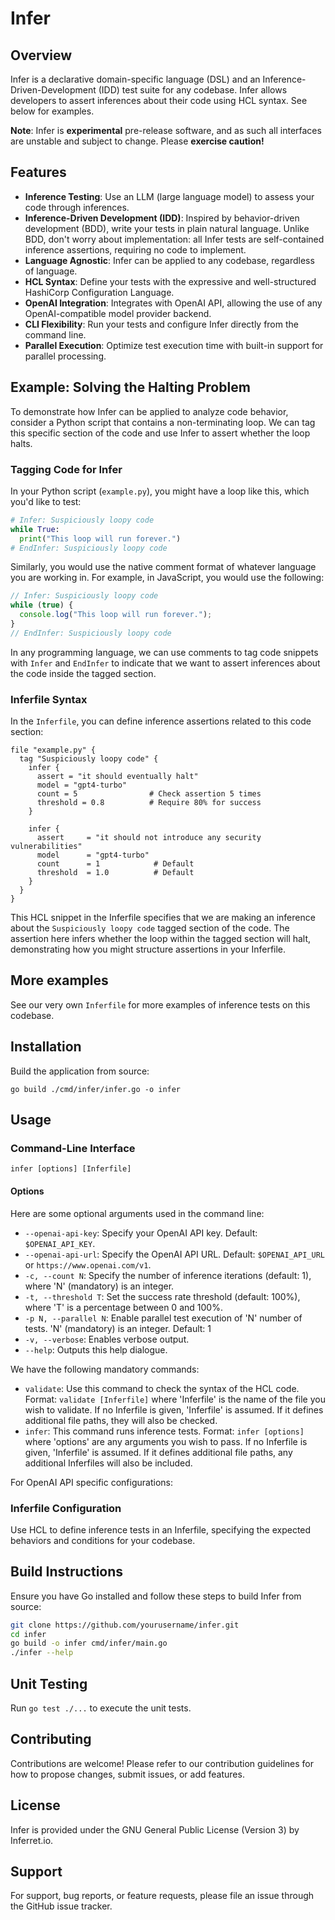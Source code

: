# Infer

## Overview

Infer is a declarative domain-specific language (DSL) and an Inference-Driven-Development (IDD) test suite for any codebase. Infer allows developers to assert inferences about their code using HCL syntax. See below for examples.

**Note**: Infer is **experimental** pre-release software, and as such all interfaces are unstable and subject to change. Please **exercise caution!**

## Features

- **Inference Testing**: Use an LLM (large language model) to assess your code through inferences.
- **Inference-Driven Development (IDD)**: Inspired by behavior-driven development (BDD), write your tests in plain natural language. Unlike BDD, don't worry about implementation: all Infer tests are self-contained inference assertions, requiring no code to implement.
- **Language Agnostic**: Infer can be applied to any codebase, regardless of language.
- **HCL Syntax**: Define your tests with the expressive and well-structured HashiCorp Configuration Language.
- **OpenAI Integration**: Integrates with OpenAI API, allowing the use of any OpenAI-compatible model provider backend.
- **CLI Flexibility**: Run your tests and configure Infer directly from the command line.
- **Parallel Execution**: Optimize test execution time with built-in support for parallel processing.

## Example: Solving the Halting Problem

To demonstrate how Infer can be applied to analyze code behavior, consider a Python script that contains a non-terminating loop. We can tag this specific section of the code and use Infer to assert whether the loop halts.

### Tagging Code for Infer


In your Python script (`example.py`), you might have a loop like this, which you'd like to test:

```python
# Infer: Suspiciously loopy code
while True:
  print("This loop will run forever.")
# EndInfer: Suspiciously loopy code
```

Similarly, you would use the native comment format of whatever language you are working in. For example, in JavaScript, you would use the following:

```javascript
// Infer: Suspiciously loopy code
while (true) {
  console.log("This loop will run forever.");
}
// EndInfer: Suspiciously loopy code
```

In any programming language, we can use comments to tag code snippets with `Infer` and `EndInfer` to indicate that we want to assert inferences about the code inside the tagged section.

### Inferfile Syntax

In the `Inferfile`, you can define inference assertions related to this code section:

```hcl
file "example.py" {
  tag "Suspiciously loopy code" {
    infer {
      assert = "it should eventually halt"
      model = "gpt4-turbo"
      count = 5                # Check assertion 5 times
      threshold = 0.8          # Require 80% for success
    }

    infer {
      assert     = "it should not introduce any security vulnerabilities"
      model      = "gpt4-turbo"
      count      = 1            # Default
      threshold  = 1.0          # Default
    }
  }
}
```

This HCL snippet in the Inferfile specifies that we are making an inference about the `Suspiciously loopy code` tagged section of the code. The assertion here infers whether the loop within the tagged section will halt, demonstrating how you might structure assertions in your Inferfile.

## More examples
See our very own `Inferfile` for more examples of inference tests on this codebase.

## Installation

Build the application from source:
```
go build ./cmd/infer/infer.go -o infer
```
## Usage

### Command-Line Interface

```plaintext
infer [options] [Inferfile]
```

#### Options

Here are some optional arguments used in the command line:

- `--openai-api-key`: Specify your OpenAI API key. Default: `$OPENAI_API_KEY`.
- `--openai-api-url`: Specify the OpenAI API URL. Default: `$OPENAI_API_URL` or `https://www.openai.com/v1`.
- `-c, --count N`: Specify the number of inference iterations (default: 1), where 'N' \(mandatory\) is an integer.
- `-t, --threshold T`: Set the success rate threshold (default: 100%), where 'T' is a percentage between 0 and 100%.
- `-p N, --parallel N`: Enable parallel test execution of 'N' number of tests. 'N' (mandatory) is an integer. Default: 1
- `-v, --verbose`: Enables verbose output.
- `--help`: Outputs this help dialogue.

We have the following mandatory commands:

- `validate`: Use this command to check the syntax of the HCL code.
   Format: `validate [Inferfile]` where 'Inferfile' is the name of the file you wish to validate. If no Inferfile is given, 'Inferfile' is assumed. If it defines additional file paths, they will also be checked.
- `infer`: This command runs inference tests.
   Format: `infer [options]` where 'options' are any arguments you wish to pass. If no Inferfile is given, 'Inferfile' is assumed. If it defines additional file paths, any additional Inferfiles will also be included. 

For OpenAI API specific configurations:



### Inferfile Configuration

Use HCL to define inference tests in an Inferfile, specifying the expected behaviors and conditions for your codebase.

## Build Instructions

Ensure you have Go installed and follow these steps to build Infer from source:

```sh
git clone https://github.com/yourusername/infer.git
cd infer
go build -o infer cmd/infer/main.go
./infer --help
```

## Unit Testing

Run `go test ./...` to execute the unit tests.

## Contributing

Contributions are welcome! Please refer to our contribution guidelines for how to propose changes, submit issues, or add features.

## License

Infer is provided under the GNU General Public License (Version 3) by Inferret.io.

## Support

For support, bug reports, or feature requests, please file an issue through the GitHub issue tracker.
